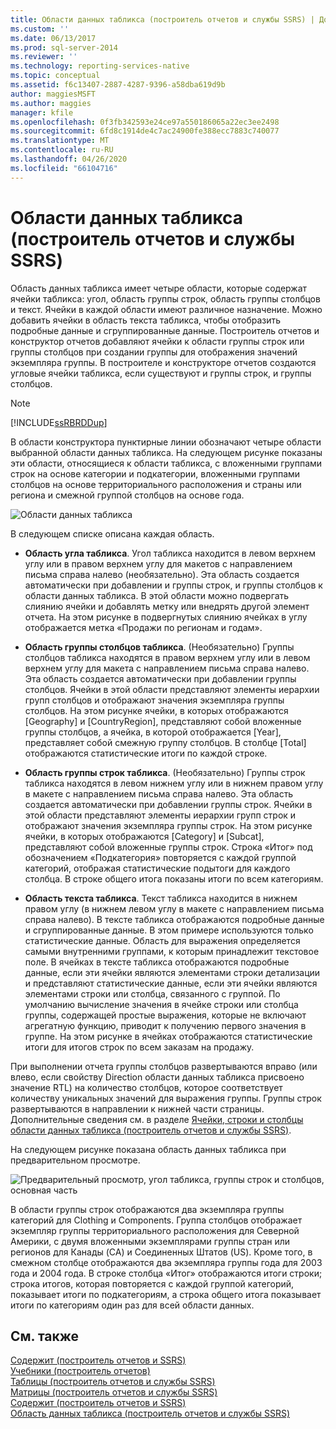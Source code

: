 ```yaml
---
title: Области данных табликса (построитель отчетов и службы SSRS) | Документы Майкрософт
ms.custom: ''
ms.date: 06/13/2017
ms.prod: sql-server-2014
ms.reviewer: ''
ms.technology: reporting-services-native
ms.topic: conceptual
ms.assetid: f6c13407-2887-4287-9396-a58dba619d9b
author: maggiesMSFT
ms.author: maggies
manager: kfile
ms.openlocfilehash: 0f3fb342593e24ce97a550186065a22ec3ee2498
ms.sourcegitcommit: 6fd8c1914de4c7ac24900fe388ecc7883c740077
ms.translationtype: MT
ms.contentlocale: ru-RU
ms.lasthandoff: 04/26/2020
ms.locfileid: "66104716"
---
```

# <a name="tablix-data-region-areas-report-builder-and-ssrs"></a>Области данных табликса (построитель отчетов и службы SSRS)
  Область данных табликса имеет четыре области, которые содержат ячейки табликса: угол, область группы строк, область группы столбцов и текст. Ячейки в каждой области имеют различное назначение. Можно добавить ячейки в область текста табликса, чтобы отобразить подробные данные и сгруппированные данные. Построитель отчетов и конструктор отчетов добавляют ячейки к области группы строк или группы столбцов при создании группы для отображения значений экземпляра группы. В построителе и конструкторе отчетов создаются угловые ячейки табликса, если существуют и группы строк, и группы столбцов.  
  
> [!NOTE]  
>  [!INCLUDE[ssRBRDDup](../../includes/ssrbrddup-md.md)]  
  
 В области конструктора пунктирные линии обозначают четыре области выбранной области данных табликса. На следующем рисунке показаны эти области, относящиеся к области табликса, с вложенными группами строк на основе категории и подкатегории, вложенными группами столбцов на основе территориального расположения и страны или региона и смежной группой столбцов на основе года.  
  
 ![Области данных табликса](../media/rs-tablixareas.gif "Области данных табликса")  
  
 В следующем списке описана каждая область.  
  
-   **Область угла табликса**. Угол табликса находится в левом верхнем углу или в правом верхнем углу для макетов с направлением письма справа налево (необязательно). Эта область создается автоматически при добавлении и группы строк, и группы столбцов к области данных табликса. В этой области можно подвергать слиянию ячейки и добавлять метку или внедрять другой элемент отчета. На этом рисунке в подвергнутых слиянию ячейках в углу отображается метка «Продажи по регионам и годам».  
  
-   **Область группы столбцов табликса**. (Необязательно) Группы столбцов табликса находятся в правом верхнем углу или в левом верхнем углу для макета с направлением письма справа налево. Эта область создается автоматически при добавлении группы столбцов. Ячейки в этой области представляют элементы иерархии групп столбцов и отображают значения экземпляра группы столбцов. На этом рисунке ячейки, в которых отображаются [Geography] и [CountryRegion], представляют собой вложенные группы столбцов, а ячейка, в которой отображается [Year], представляет собой смежную группу столбцов. В столбце [Total] отображаются статистические итоги по каждой строке.  
  
-   **Область группы строк табликса**. (Необязательно) Группы строк табликса находятся в левом нижнем углу или в нижнем правом углу в макете с направлением письма справа налево. Эта область создается автоматически при добавлении группы строк. Ячейки в этой области представляют элементы иерархии групп строк и отображают значения экземпляра группы строк. На этом рисунке ячейки, в которых отображаются [Category] и [Subcat], представляют собой вложенные группы строк. Строка «Итог» под обозначением «Подкатегория» повторяется с каждой группой категорий, отображая статистические подытоги для каждого столбца. В строке общего итога показаны итоги по всем категориям.  
  
-   **Область текста табликса**. Текст табликса находится в нижнем правом углу (в нижнем левом углу в макете с направлением письма справа налево). В тексте табликса отображаются подробные данные и сгруппированные данные. В этом примере используются только статистические данные. Область для выражения определяется самыми внутренними группами, к которым принадлежит текстовое поле. В ячейках в тексте табликса отображаются подробные данные, если эти ячейки являются элементами строки детализации и представляют статистические данные, если эти ячейки являются элементами строки или столбца, связанного с группой. По умолчанию вычисление значения в ячейке строки или столбца группы, содержащей простые выражения, которые не включают агрегатную функцию, приводит к получению первого значения в группе. На этом рисунке в ячейках отображаются статистические итоги для итогов строк по всем заказам на продажу.  
  
 При выполнении отчета группы столбцов развертываются вправо (или влево, если свойству Direction области данных табликса присвоено значение RTL) на количество столбцов, которое соответствует количеству уникальных значений для выражения группы. Группы строк развертываются в направлении к нижней части страницы. Дополнительные сведения см. в разделе [Ячейки, строки и столбцы области данных табликса (построитель отчетов и службы SSRS)](tablix-data-region-cells-rows-and-columns-report-builder-and-ssrs.md).  
  
 На следующем рисунке показана область данных табликса при предварительном просмотре.  
  
 ![Предварительный просмотр, угол табликса, группы строк и столбцов, основная часть](../media/rs-tablixareaspreview.gif "Предварительный просмотр, угол табликса, группы строк и столбцов, основная часть")  
  
 В области группы строк отображаются два экземпляра группы категорий для Clothing и Components. Группа столбцов отображает экземпляр группы территориального расположения для Северной Америки, с двумя вложенными экземплярами группы стран или регионов для Канады (CA) и Соединенных Штатов (US). Кроме того, в смежном столбце отображаются два экземпляра группы года для 2003 года и 2004 года. В строке столбца «Итог» отображаются итоги строки; строка итогов, которая повторяется с каждой группой категорий, показывает итоги по подкатегориям, а строка общего итога показывает итоги по категориям один раз для всей области данных.  
  
## <a name="see-also"></a>См. также  
 [Содержит &#40;построитель отчетов и SSRS&#41;](tables-matrices-and-lists-report-builder-and-ssrs.md)   
 [Учебники &#40;построитель отчетов&#41;](../report-builder-tutorials.md)   
 [Таблицы &#40;построитель отчетов и службы SSRS&#41;](tables-report-builder-and-ssrs.md)   
 [Матрицы &#40;построитель отчетов и службы SSRS&#41;](create-a-matrix-report-builder-and-ssrs.md)   
 [Содержит &#40;построитель отчетов и SSRS&#41;](create-invoices-and-forms-with-lists-report-builder-and-ssrs.md)   
 [Область данных табликса (построитель отчетов и службы SSRS)](../tablix-data-region-report-builder-and-ssrs.md)  
  
  
